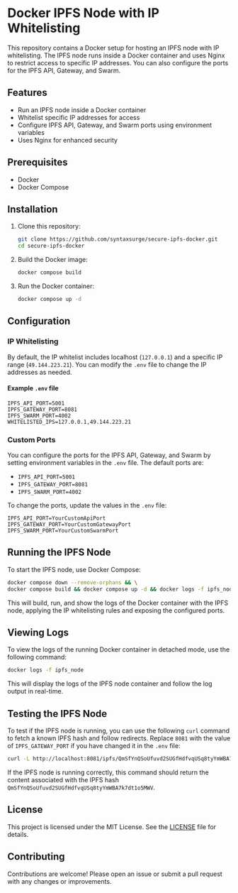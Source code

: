 # Docker IPFS Node with IP Whitelisting

This repository contains a Docker setup for hosting an IPFS node with IP whitelisting. The IPFS node runs inside a Docker container and uses Nginx to restrict access to specific IP addresses. You can also configure the ports for the IPFS API, Gateway, and Swarm.

## Features

- Run an IPFS node inside a Docker container
- Whitelist specific IP addresses for access
- Configure IPFS API, Gateway, and Swarm ports using environment variables
- Uses Nginx for enhanced security

## Prerequisites

- Docker
- Docker Compose

## Installation

1. Clone this repository:

    ```bash
    git clone https://github.com/syntaxsurge/secure-ipfs-docker.git
    cd secure-ipfs-docker
    ```

2. Build the Docker image:

    ```bash
    docker compose build
    ```

3. Run the Docker container:

    ```bash
    docker compose up -d
    ```

## Configuration

### IP Whitelisting

By default, the IP whitelist includes localhost (`127.0.0.1`) and a specific IP range (`49.144.223.21`). You can modify the `.env` file to change the IP addresses as needed.

#### Example `.env` file

```env
IPFS_API_PORT=5001
IPFS_GATEWAY_PORT=8081
IPFS_SWARM_PORT=4002
WHITELISTED_IPS=127.0.0.1,49.144.223.21
```

### Custom Ports

You can configure the ports for the IPFS API, Gateway, and Swarm by setting environment variables in the `.env` file. The default ports are:

- `IPFS_API_PORT=5001`
- `IPFS_GATEWAY_PORT=8081`
- `IPFS_SWARM_PORT=4002`

To change the ports, update the values in the `.env` file:

```env
IPFS_API_PORT=YourCustomApiPort
IPFS_GATEWAY_PORT=YourCustomGatewayPort
IPFS_SWARM_PORT=YourCustomSwarmPort
```

## Running the IPFS Node

To start the IPFS node, use Docker Compose:

```bash
docker compose down --remove-orphans && \
docker compose build && docker compose up -d && docker logs -f ipfs_node
```

This will build, run, and show the logs of the Docker container with the IPFS node, applying the IP whitelisting rules and exposing the configured ports.

## Viewing Logs

To view the logs of the running Docker container in detached mode, use the following command:

```bash
docker logs -f ipfs_node
```

This will display the logs of the IPFS node container and follow the log output in real-time.

## Testing the IPFS Node

To test if the IPFS node is running, you can use the following `curl` command to fetch a known IPFS hash and follow redirects. Replace `8081` with the value of `IPFS_GATEWAY_PORT` if you have changed it in the `.env` file:

```bash
curl -L http://localhost:8081/ipfs/QmSfYnQSoUfuvd2SUGfHdfvqUSq8tyYmWBA7k7dt1o5MWV
```

If the IPFS node is running correctly, this command should return the content associated with the IPFS hash `QmSfYnQSoUfuvd2SUGfHdfvqUSq8tyYmWBA7k7dt1o5MWV`.

## License

This project is licensed under the MIT License. See the [LICENSE](LICENSE) file for details.

## Contributing

Contributions are welcome! Please open an issue or submit a pull request with any changes or improvements.
